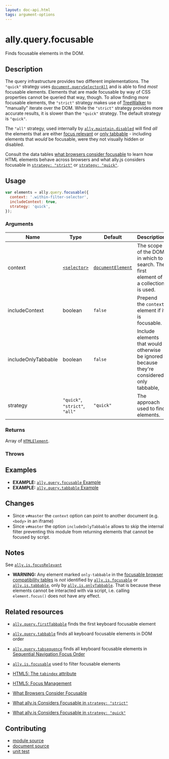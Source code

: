 ```yaml
---
layout: doc-api.html
tags: argument-options
---
```


# ally.query.focusable

Finds focusable elements in the DOM.


## Description

The query infrastructure provides two different implementations. The `"quick"` strategy uses [`document.querySelectorAll`](https://developer.mozilla.org/en-US/docs/Web/API/Document/querySelectorAll) and is able to find *most* focusable elements. Elements that are made focusable by way of CSS properties cannot be queried that way, though. To allow finding *more* focusable elements, the `"strict"` strategy makes use of [TreeWalker](https://developer.mozilla.org/en-US/docs/Web/API/TreeWalker) to "manually" iterate over the DOM. While the `"strict"` strategy provides more accurate results, it is slower than the `"quick"` strategy. The default strategy is `"quick"`.

The `"all"` strategy, used internally by [`ally.maintain.disabled`](../maintain/disabled.md) will find *all* the elements that are either [focus relevant](../is/focus-relevant.md) or [only tabbable](../is/only-tabbable.md) - including elements that *would* be focusable, were they not visually hidden or disabled.

Consult the data tables [what browsers consider focusable](../../data-tables/focusable.md) to learn how HTML elements behave across browsers and what ally.js considers focusable in [`strategy: "strict"`](../../data-tables/focusable.strict.md) or [`strategy: "quick"`](../../data-tables/focusable.quick.md).


## Usage

```js
var elements = ally.query.focusable({
  context: '.within-filter-selector',
  includeContext: true,
  strategy: 'quick',
});
```

### Arguments

| Name | Type | Default | Description |
| ---- | ---- | ------- | ----------- |
| context | [`<selector>`](../concepts.md#Selector) | [`documentElement`](https://developer.mozilla.org/en-US/docs/Web/API/Document/documentElement) | The scope of the DOM in which to search. The first element of a collection is used. |
| includeContext | boolean | `false` | Prepend the `context` element if it is focusable. |
| includeOnlyTabbable | boolean | `false` | Include elements that would otherwise be ignored because they're considered only tabbable, |
| strategy | `"quick"`, `"strict"`, `"all"` | `"quick"` | The approach used to find elements. |

### Returns

Array of [`HTMLElement`](https://developer.mozilla.org/en/docs/Web/API/HTMLElement).

### Throws


## Examples

* **EXAMPLE:** [`ally.query.focusable` Example](./focusable.example.html)
* **EXAMPLE:** [`ally.query.tabbable` Example](./tabbable.example.html)


## Changes

* Since `v#master` the `context` option can point to another document (e.g. `<body>` in an iframe)
* Since `v#master` the option `includeOnlyTabbable` allows to skip the internal filter preventing this module from returning elements that cannot be focused by script.


## Notes

See [`ally.is.focusRelevant`](../is/focus-relevant.md#Notes)

* **WARNING:** Any element marked `only-tabbable` in the [focusable browser compatibility tables](../../data-tables/focusable.md) is *not* identified by [`ally.is.focusable`](../is/focusable.md) or [`ally.is.tabbable`](../is/tabbable.md), only by [`ally.is.onlyTabbable`](../is/only-tabbable.md). That is because these elements cannot be interacted with via script, i.e. calling `element.focus()` does not have any effect.


## Related resources

* [`ally.query.firstTabbable`](first-tabbable.md) finds the first keyboard focusable element
* [`ally.query.tabbable`](tabbable.md) finds all keyboard focusable elements in DOM order
* [`ally.query.tabsequence`](tabsequence.md) finds all keyboard focusable elements in [Sequential Navigation Focus Order](../../concepts.md#Sequential-navigation-focus-order)
* [`ally.is.focusable`](../is/focusable.md) used to filter focusable elements

* [HTML5: The `tabindex` attribute](http://www.w3.org/TR/html5/editing.html#sequential-focus-navigation-and-the-tabindex-attribute)
* [HTML5: Focus Management](http://www.w3.org/TR/html5/editing.html#focus-management)

* [What Browsers Consider Focusable](../../data-tables/focusable.md)
* [What ally.js Considers Focusable in `strategy: "strict"`](../../data-tables/focusable.strict.md)
* [What ally.js Considers Focusable in `strategy: "quick"`](../../data-tables/focusable.quick.md)


## Contributing

* [module source](https://github.com/medialize/ally.js/blob/master/src/query/focusable.js)
* [document source](https://github.com/medialize/ally.js/blob/master/docs/api/query/focusable.md)
* [unit test](https://github.com/medialize/ally.js/blob/master/test/unit/query.focusable.test.js)

